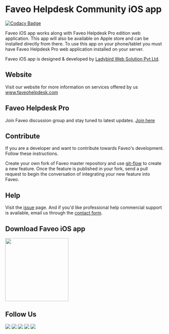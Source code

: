 Faveo Helpdesk Community iOS app
========

[![Codacy Badge](https://api.codacy.com/project/badge/Grade/66c0df690dcc42518791adf1a3811063)](https://www.codacy.com/app/ladybirdweb/faveo-helpdesk-ios-app?utm_source=github.com&amp;utm_medium=referral&amp;utm_content=ladybirdweb/faveo-helpdesk-ios-app&amp;utm_campaign=Badge_Grade)

Faveo iOS app works along with Faveo Helpdesk Pro edition web application. This app will also be available on Apple store and can be installed directly from there. To use this app on your phone/tablet you must have Faveo Helpdesk Pro web application installed on your server.

Faveo iOS app is designed & developed by <a href="http://www.ladybirdweb.com/" target="_blank">Ladybird Web Solution Pvt Ltd</a>.

Website
--------------------------
Visit our website for more information on services offered by us <a href="http://www.faveohelpdesk.com/" target="_blank">www.faveohelpdesk.com</a>

Faveo Helpdesk Pro
--------------------------
Join Faveo discussion group and stay tuned to latest updates. 
<a href="https://www.linkedin.com/groups/8429668" target="_blank">Join here</a>

Contribute
--------------------------
If you are a developer and want to contribute towards Faveo's development. Follow these instructions.

Create your own fork of Faveo master repository and use <a href="https://github.com/nvie/gitflow">git-flow</a> to create a new feature. Once the feature is published in your fork, send a pull request to begin the conversation of integrating your new feature into Faveo.

Help
--------------------------
Visit the <a href="https://github.com/ladybirdweb/faveo-helpdesk-ios-app/issues">issue</a> page. And if you'd like professional help commercial support is available, email us through the <a href="http://www.faveohelpdesk.com/contact-us/">contact form</a>.

Download Faveo iOS app
--------------------------
<a href="https://itunes.apple.com/us/app/faveo-helpdesk-pro/id1187837653?ls=1&mt=8" target="_blank"><img src="http://www.faveohelpdesk.com/wp-content/uploads/2016/12/apple.png"  width="200px"/></a>

Follow Us
--------------------------
<a href="https://www.facebook.com/faveohelpdesk" ><img src="http://www.faveohelpdesk.com/wp-content/uploads/2016/12/fb.png" /></a> <a href="https://twitter.com/faveohelpdesk" ><img src="http://www.faveohelpdesk.com/wp-content/uploads/2016/12/twitter.png" /></a> <a href="https://www.linkedin.com/company/627599" ><img src="http://www.faveohelpdesk.com/wp-content/uploads/2016/12/linkedin.png" /></a> <a href="https://www.youtube.com/channel/UC-eqh-h241b1janp6sU7Iiw" ><img src="http://www.faveohelpdesk.com/wp-content/uploads/2016/12/youtube.png" /></a> <a href="https://plus.google.com/117596052965493985407" ><img src="http://www.faveohelpdesk.com/wp-content/uploads/2016/12/google.png" /></a>



